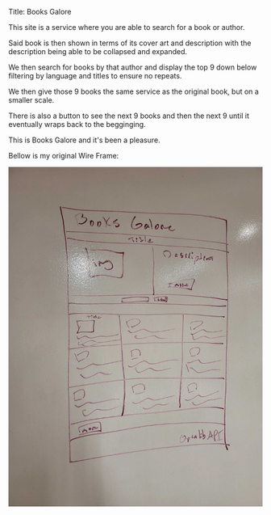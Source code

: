Title: Books Galore

This site is a service where you are able to search for a book or author.

Said book is then shown in terms of its cover art and description with the description being able to be collapsed and expanded.

We then search for books by that author and display the top 9 down below filtering by language and titles to ensure no repeats.

We then give those 9 books the same service as the original book, but on a smaller scale.

There is also a button to see the next 9 books and then the next 9 until it eventually wraps back to the begginging.

This is Books Galore and it's been a pleasure.

Bellow is my original Wire Frame:

![screenshot](wireframe.jpg)
